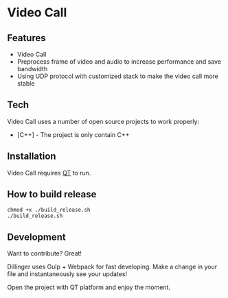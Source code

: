 # Video Call

## Features

- Video Call
- Preprocess frame of video and audio to increase performance and save bandwidth
- Using UDP protocol with customized stack to make the video call more stable
## Tech

Video Call uses a number of open source projects to work properly:

- [C++] - The project is only contain C++

## Installation

Video Call requires [QT](https://www.qt.io/download) to run.


## How to build release
```
chmod +x ./build_release.sh
./build_release.sh
```

## Development

Want to contribute? Great!

Dillinger uses Gulp + Webpack for fast developing.
Make a change in your file and instantaneously see your updates!

Open the project with QT platform and enjoy the moment.
